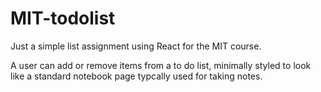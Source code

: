 # MIT-todolist

Just a simple list assignment using React for the MIT course.

A user can add or remove items from a to do list, minimally styled to look like a standard notebook page typcally used for taking notes.
